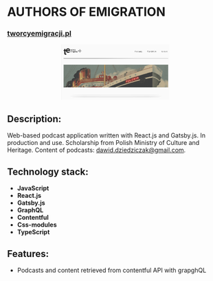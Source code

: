 # AUTHORS OF EMIGRATION 
### [tworcyemigracji.pl](https://tworcyemigracji.pl)

<div align="center">
  <img width="50%" src=Authors.png />
</div>

## Description:
Web-based podcast application written with React.js and Gatsby.js. In production and use. Scholarship from Polish Ministry of Culture and Heritage.
Content of podcasts: dawid.dziedziczak@gmail.com.

## Technology stack:

- **JavaScript**
- **React.js**
- **Gatsby.js**
- **GraphQL**
- **Contentful**
- **Css-modules**
- **TypeScript**

## Features:

- Podcasts and content retrieved from contentful API with grapghQL

